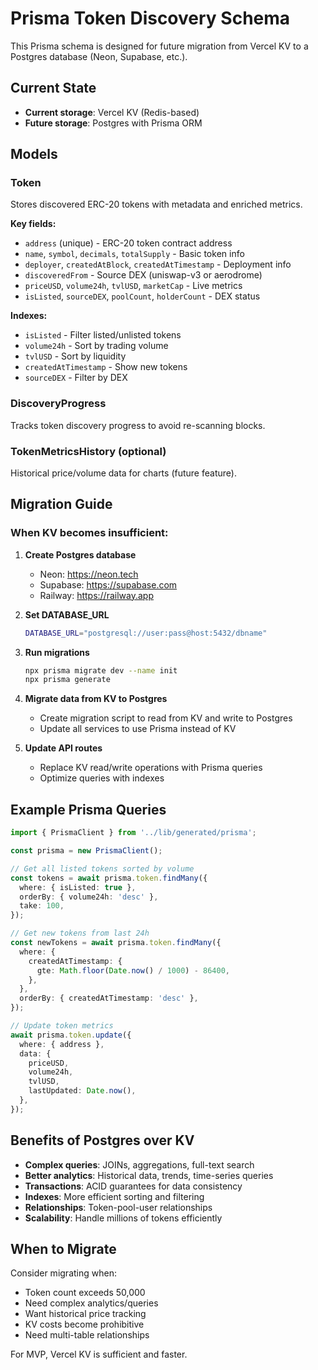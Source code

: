 # Prisma Token Discovery Schema

This Prisma schema is designed for future migration from Vercel KV to a Postgres database (Neon, Supabase, etc.).

## Current State

- **Current storage**: Vercel KV (Redis-based)
- **Future storage**: Postgres with Prisma ORM

## Models

### Token
Stores discovered ERC-20 tokens with metadata and enriched metrics.

**Key fields:**
- `address` (unique) - ERC-20 token contract address
- `name`, `symbol`, `decimals`, `totalSupply` - Basic token info
- `deployer`, `createdAtBlock`, `createdAtTimestamp` - Deployment info
- `discoveredFrom` - Source DEX (uniswap-v3 or aerodrome)
- `priceUSD`, `volume24h`, `tvlUSD`, `marketCap` - Live metrics
- `isListed`, `sourceDEX`, `poolCount`, `holderCount` - DEX status

**Indexes:**
- `isListed` - Filter listed/unlisted tokens
- `volume24h` - Sort by trading volume
- `tvlUSD` - Sort by liquidity
- `createdAtTimestamp` - Show new tokens
- `sourceDEX` - Filter by DEX

### DiscoveryProgress
Tracks token discovery progress to avoid re-scanning blocks.

### TokenMetricsHistory (optional)
Historical price/volume data for charts (future feature).

## Migration Guide

### When KV becomes insufficient:

1. **Create Postgres database**
   - Neon: https://neon.tech
   - Supabase: https://supabase.com
   - Railway: https://railway.app

2. **Set DATABASE_URL**
   ```bash
   DATABASE_URL="postgresql://user:pass@host:5432/dbname"
   ```

3. **Run migrations**
   ```bash
   npx prisma migrate dev --name init
   npx prisma generate
   ```

4. **Migrate data from KV to Postgres**
   - Create migration script to read from KV and write to Postgres
   - Update all services to use Prisma instead of KV

5. **Update API routes**
   - Replace KV read/write operations with Prisma queries
   - Optimize queries with indexes

## Example Prisma Queries

```typescript
import { PrismaClient } from '../lib/generated/prisma';

const prisma = new PrismaClient();

// Get all listed tokens sorted by volume
const tokens = await prisma.token.findMany({
  where: { isListed: true },
  orderBy: { volume24h: 'desc' },
  take: 100,
});

// Get new tokens from last 24h
const newTokens = await prisma.token.findMany({
  where: {
    createdAtTimestamp: {
      gte: Math.floor(Date.now() / 1000) - 86400,
    },
  },
  orderBy: { createdAtTimestamp: 'desc' },
});

// Update token metrics
await prisma.token.update({
  where: { address },
  data: {
    priceUSD,
    volume24h,
    tvlUSD,
    lastUpdated: Date.now(),
  },
});
```

## Benefits of Postgres over KV

- **Complex queries**: JOINs, aggregations, full-text search
- **Better analytics**: Historical data, trends, time-series queries
- **Transactions**: ACID guarantees for data consistency
- **Indexes**: More efficient sorting and filtering
- **Relationships**: Token-pool-user relationships
- **Scalability**: Handle millions of tokens efficiently

## When to Migrate

Consider migrating when:
- Token count exceeds 50,000
- Need complex analytics/queries
- Want historical price tracking
- KV costs become prohibitive
- Need multi-table relationships

For MVP, Vercel KV is sufficient and faster.

